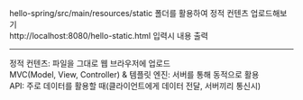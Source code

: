 hello-spring/src/main/resources/static 폴더를 활용하여 정적 컨텐츠 업로드해보기    
http://localhost:8080/hello-static.html 입력시 내용 출력     
***
정적 컨텐츠: 파일을 그대로 웹 브라우저에 업로드     
MVC(Model, View, Controller) & 템플릿 엔진: 서버를 통해 동적으로 활용     
API: 주로 데이터를 활용할 때(클라이언트에게 데이터 전달, 서버끼리 통신시)     


 
